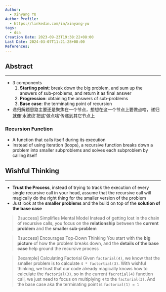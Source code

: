 ```yaml
---
Author:
  - Xinyang YU
Author Profile:
  - https://linkedin.com/in/xinyang-yu
tags:
  - dsa
Creation Date: 2023-09-23T19:38:22+08:00
Last Date: 2024-03-07T11:21:28+08:00
References: 
---
```

## Abstract
---
- 3 components
	1. **Starting point**: break down the big problem, and sum up the answers of sub-problems, and return it as final answer
	2. **Progression**: obtaining the answers of sub-problems
	3. **Base case**: the terminating point of recursion
- 递归解题思路主要还是聚焦在一个节点，想想在这一个节点上要做点啥，递归就像‘水波纹’把这‘做点啥’传递到其它节点上

### Recursion Function
- A function that calls itself during its execution
- Instead of using iteration (loops), a recursive function breaks down a problem into smaller subproblems and solves each subproblem by calling itself

## Wishful Thinking
---
- **Trust the Process**, instead of trying to track the execution of every single recursive call in your head, assume that the recursive call will magically do the right thing for the smaller version of the problem
- Just look at the **smaller problems** and the build on top of the **solution of the base case**

>[!success] Simplifies Mental Model
> Instead of getting lost in the chain of recursive calls, you focus on the **relationship** between the **current problem** and the **smaller sub-problem**

>[!success] Encourages Top-Down Thinking
> You start with the **big picture** of how the problem breaks down, and the **details of the base case** help ground the recursive process

>[!example] Calculating Factorial
> Given `factorial(4)`, we know that the smaller problem is to calculate `4 * factortial(3)`. With wishful thinking, we trust that our code already magically knows how to calculate the `factorial(3)`, so in the current `facrotial(4)` function call, we just need to focus on multiplying `4` to the `factorial(3)`. And the base case aka the terminating point is `factorial(1) = 1`
